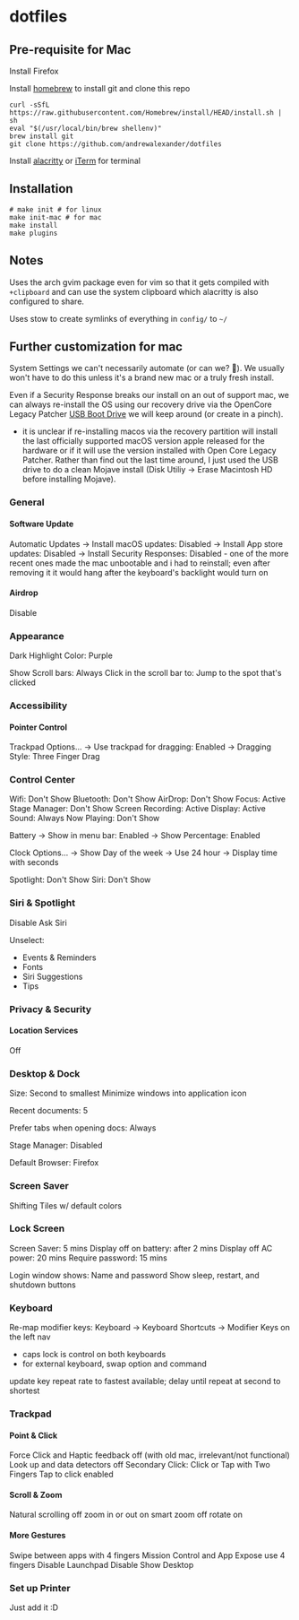 # dotfiles

## Pre-requisite for Mac

Install Firefox

Install [homebrew](https://brew.sh) to install git and clone this repo

```
curl -sSfL https://raw.githubusercontent.com/Homebrew/install/HEAD/install.sh | sh
eval "$(/usr/local/bin/brew shellenv)"
brew install git
git clone https://github.com/andrewalexander/dotfiles
```

Install [alacritty](https://alacritty.org/) or [iTerm](https://iterm2.com/index.html) for terminal

## Installation
```
# make init # for linux
make init-mac # for mac
make install
make plugins
```

## Notes
Uses the arch gvim package even for vim so that it gets compiled with `+clipboard` and can use the system clipboard which alacritty is also configured to share.

Uses stow to create symlinks of everything in `config/` to `~/`

## Further customization for mac
System Settings we can't necessarily automate (or can we? 🤔). We usually won't have to do this unless it's a brand new mac or a truly fresh install. 

Even if a Security Response breaks our install on an out of support mac, we can always re-install the OS using our recovery drive via the OpenCore Legacy Patcher [USB Boot Drive](https://dortania.github.io/OpenCore-Legacy-Patcher/BOOT.html) we will keep around (or create in a pinch).
- it is unclear if re-installing macos via the recovery partition will install the last officially supported macOS version apple released for the hardware or if it will use the version installed with Open Core Legacy Patcher. Rather than find out the last time around, I just used the USB drive to do a clean Mojave install (Disk Utiliy -> Erase Macintosh HD before installing Mojave).

### General
#### Software Update
Automatic Updates
-> Install macOS updates: Disabled
-> Install App store updates: Disabled
-> Install Security Responses: Disabled - one of the more recent ones made the mac unbootable and i had to reinstall; even after removing it it would hang after the keyboard's backlight would turn on

#### Airdrop
Disable

### Appearance
Dark
Highlight Color: Purple

Show Scroll bars: Always
Click in the scroll bar to: Jump to the spot that's clicked

### Accessibility
#### Pointer Control
Trackpad Options... 
-> Use trackpad for dragging: Enabled
-> Dragging Style: Three Finger Drag

### Control Center
Wifi: Don't Show
Bluetooth: Don't Show
AirDrop: Don't Show
Focus: Active
Stage Manager: Don't Show
Screen Recording: Active
Display: Active
Sound: Always
Now Playing: Don't Show

Battery 
-> Show in menu bar: Enabled
-> Show Percentage: Enabled

Clock Options...
-> Show Day of the week
-> Use 24 hour
-> Display time with seconds

Spotlight: Don't Show
Siri: Don't Show

### Siri & Spotlight
Disable Ask Siri

Unselect:
- Events & Reminders
- Fonts
- Siri Suggestions
- Tips

### Privacy & Security
#### Location Services
Off

### Desktop & Dock
Size: Second to smallest
Minimize windows into application icon

Recent documents: 5

Prefer tabs when opening docs: Always

Stage Manager: Disabled

Default Browser: Firefox

### Screen Saver
Shifting Tiles w/ default colors

### Lock Screen
Screen Saver: 5 mins
Display off on battery: after 2 mins
Display off AC power: 20 mins
Require password: 15 mins

Login window shows: Name and password
Show sleep, restart, and shutdown buttons

### Keyboard
Re-map modifier keys: Keyboard -> Keyboard Shortcuts -> Modifier Keys on the left nav
- caps lock is control on both keyboards
- for external keyboard, swap option and command

update key repeat rate to fastest available; delay until repeat at second to shortest

### Trackpad
#### Point & Click
Force Click and Haptic feedback off (with old mac, irrelevant/not functional)
Look up and data detectors off
Secondary Click: Click or Tap with Two Fingers
Tap to click enabled

#### Scroll & Zoom
Natural scrolling off
zoom in or out on
smart zoom off
rotate on

#### More Gestures 

Swipe between apps with 4 fingers
Mission Control and App Expose use 4 fingers
Disable Launchpad
Disable Show Desktop

### Set up Printer
Just add it :D


